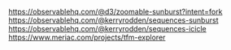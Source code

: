 https://observablehq.com/@d3/zoomable-sunburst?intent=fork
https://observablehq.com/@kerryrodden/sequences-sunburst
https://observablehq.com/@kerryrodden/sequences-icicle
https://www.meriac.com/projects/tfm-explorer